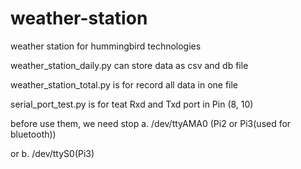 # weather-station
weather station for hummingbird technologies

weather_station_daily.py can store data as csv and db file

weather_station_total.py is for record all data in one file

serial_port_test.py is for teat Rxd and Txd port in Pin (8, 10) 

before use them, we need stop a. /dev/ttyAMA0 (Pi2 or Pi3(used for bluetooth)) 

or b. /dev/ttyS0(Pi3)




